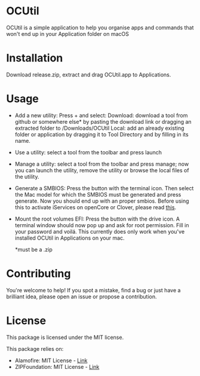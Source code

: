 # OCUtil
OCUtil is a simple application to help you organise apps and commands that won't end up in your Application folder on macOS

# Installation
Download release.zip, extract and drag OCUtil.app to Applications.

# Usage
- Add a new utility:
  Press + and select:
  Download: download a tool from github or somewhere else* by pasting the download link or dragging an extracted folder to /Downloads/OCUtil
  Local: add an already existing folder or application by dragging it to Tool Directory and by filling in its name.
  
- Use a utility:
  select a tool from the toolbar and press launch
  
- Manage a utility:
  select a tool from the toolbar and press manage; now you can launch the utility, remove the utility or browse the local files of the utility.
  
- Generate a SMBIOS:
  Press the button with the terminal icon. Then select the Mac model for which the SMBIOS must be generated and press generate. Now you should end up with an proper smbios. Before using this to activate iServices on openCore or Clover, please read [this](https://dortania.github.io/OpenCore-Post-Install/universal/iservices.html#generate-a-new-serial).
  
- Mount the root volumes EFI:
  Press the button with the drive icon. A terminal window should now pop up and ask for root permission. Fill in your password and voilá. This currently does only work when you've installed OCUtil in Applications on your mac.
  
  *must be a .zip
  
# Contributing
  You're welcome to help!
  If you spot a mistake, find a bug or just have a brilliant idea, please open an issue or propose a contribution.
 
# License
  This package is licensed under the MIT license.
 
  This package relies on:
 - Alamofire: MIT License - [Link](https://github.com/Alamofire/Alamofire/blob/master/LICENSE)
 - ZIPFoundation: MIT License - [Link](https://github.com/weichsel/ZIPFoundation/blob/master/LICENSE)
 




